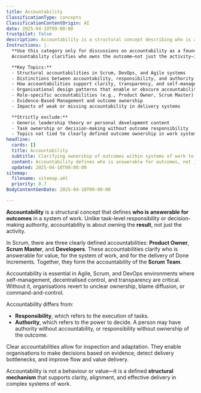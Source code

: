 ```yaml
---
title: Accountability
ClassificationType: concepts
ClassificationContentOrigin: AI
date: 2025-04-10T09:00:00
trustpilot: false
description: Accountability is a structural concept describing who is answerable for outcomes in a system of work. It defines ownership for results, not activity.
Instructions: |-
  **Use this category only for discussions on accountability as a foundational mechanism in modern work systems.**  
  Accountability clarifies who owns the outcome—not just the activity—in a system of work. It is a structural construct that shapes behaviour, enables self-management, and anchors value delivery. This tag applies to posts focused on explicit accountabilities (like the Product Owner or Scrum Master), outcome ownership, and how clearly defined accountabilities influence performance, alignment, and adaptation in complex environments.

  **Key Topics:**
  - Structural accountabilities in Scrum, DevOps, and Agile systems
  - Distinctions between accountability, responsibility, and authority
  - How accountabilities support clarity, transparency, and self-management
  - Organisational design patterns that enable or obscure accountability
  - Role-specific accountabilities (e.g., Product Owner, Scrum Master)
  - Evidence-Based Management and outcome ownership
  - Impacts of weak or missing accountability in delivery systems

  **Strictly exclude:**
  - Generic leadership theory or personal development content
  - Task ownership or decision-making without outcome responsibility
  - Topics not tied to clearly defined outcome ownership in work systems
headline:
  cards: []
  title: Accountability
  subtitle: Clarifying ownership of outcomes within systems of work to drive alignment, transparency, and effectiveness.
  content: Accountability defines who is answerable for outcomes, not just activity. It is foundational to clarity, self-management, and effective delivery in complex environments. This tag applies to roles, responsibilities, and system structures that clarify who owns what result—especially in Agile and DevOps organisations.
  updated: 2025-04-10T09:00:00
sitemap:
  filename: sitemap.xml
  priority: 0.7
BodyContentGenDate: 2025-04-10T09:00:00

---
```

**Accountability** is a structural concept that defines **who is answerable for outcomes** in a system of work. Unlike task-level responsibility or decision-making authority, accountability is about owning the **result**, not just the activity.

In Scrum, there are three clearly defined accountabilities: **Product Owner**, **Scrum Master**, and **Developers**. These accountabilities clarify who is answerable for value, for the system of work, and for the delivery of Done Increments. Together, they form the accountability of the **Scrum Team**.

Accountability is essential in Agile, Scrum, and DevOps environments where self-management, decentralised control, and transparency are critical. Without it, organisations revert to unclear ownership, blame diffusion, or command-and-control.

Accountability differs from:

- **Responsibility**, which refers to the execution of tasks.
- **Authority**, which refers to the power to decide.
  A person may have authority without accountability, or responsibility without ownership of the outcome.

Clear accountabilities allow for inspection and adaptation. They enable organisations to make decisions based on evidence, detect delivery bottlenecks, and improve flow and value delivery.

Accountability is not a behaviour or value—it is a defined **structural mechanism** that supports clarity, alignment, and effective delivery in complex systems of work.
